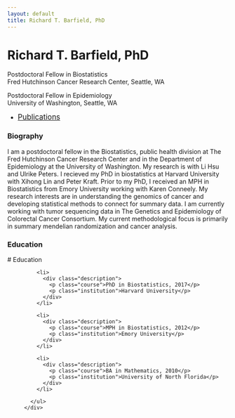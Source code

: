 ```yaml
---
layout: default
title: Richard T. Barfield, PhD
---
```




<html lang="en-us">
<div class="blurb">
	<h1>Richard T. Barfield, PhD</h1>
	<p>Postdoctoral Fellow in Biostatistics <br> Fred Hutchinson Cancer Research Center, Seattle, WA </p>
        <p>Postdoctoral Fellow in Epidemiology <br> University of Washington, Seattle, WA </p>	
</div><!-- /.blurb -->



- <p class="view"><a href="pages/publications.html"> <big>Publications</big> </a></p>
          


<h3 id="biography">Biography</h3>

<p>I am a postdoctoral fellow in the Biostatistics, public health division at The Fred Hutchinson Cancer Research Center and in the Department of Epidemiology at the University of Washington. My research is with Li Hsu and Ulrike Peters. I recieved my PhD in biostatistics at Harvard University with Xihong Lin and Peter Kraft. Prior to my PhD, I received an MPH in Biostatistics from Emory University working with Karen Conneely. My research interests are in understanding the genomics of cancer and developing statistical methods to connect for summary data. I am currently working with tumor sequencing data in The Genetics and Epidemiology of Colorectal Cancer Consortium.  My current methodological focus is primarily in summary mendelian randomization and cancer analysis.</p>

<h3 id="education">Education</h3>
# Education 
      <div class="col-sm-7">
        <ul class="ul-edu fa-ul">
          
          <li>
            <div class="description">
              <p class="course">PhD in Biostatistics, 2017</p>
              <p class="institution">Harvard University</p>
            </div>
          </li>

          <li>
            <div class="description">
              <p class="course">MPH in Biostatistics, 2012</p>
              <p class="institution">Emory University</p>
            </div>
          </li>
          
          <li>
            <div class="description">
              <p class="course">BA in Mathematics, 2010</p>
              <p class="institution">University of North Florida</p>
            </div>
          </li>
          
        </ul>
      </div>

